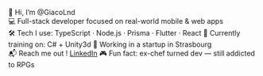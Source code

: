 👋 Hi, I’m @GiacoLnd  
💻 Full-stack developer focused on real-world mobile & web apps  
🛠️ Tech I use: TypeScript · Node.js · Prisma · Flutter · React 
🎯 Currently training on: C# + Unity3d
🏢 Working in a startup in Strasbourg  
📬 Reach me out ! [LinkedIn](https://www.linkedin.com/in/giacomo-landolfo-406268273)
🎮 Fun fact: ex-chef turned dev — still addicted to RPGs  
